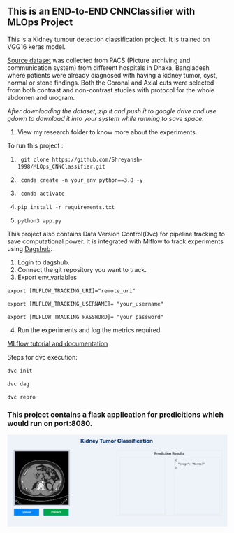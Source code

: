 ## This is an END-to-END CNNClassifier with MLOps Project
This is a Kidney tumour detection classification project. It is trained on VGG16 keras model.

[Source dataset](https://www.kaggle.com/datasets/nazmul0087/ct-kidney-dataset-normal-cyst-tumor-and-stone/code) was collected from PACS (Picture archiving and communication system) from different hospitals in Dhaka, Bangladesh where patients were already diagnosed with having a kidney tumor, cyst, normal or stone findings. Both the Coronal and Axial cuts were selected from both contrast and non-contrast studies with protocol for the whole abdomen and urogram. 


*After downloading the dataset, zip it and push it to google drive and use gdown to download it into your system while running to save space.*

1. View my research folder to know more about the experiments.

To run this project :
1. ```
    git clone https://github.com/Shreyansh-1998/MLOps_CNNClassifier.git
   ```
2. ```
    conda create -n your_env python==3.8 -y
    ```
3. ```
    conda activate
   ```
4.  ```
    pip install -r requirements.txt
    ```
5.  ```
    python3 app.py
    ```

This project also contains Data Version Control(Dvc) for pipeline tracking to save computational power. It is integrated with Mlflow to track experiments using [Dagshub](https://dagshub.com/).

1. Login to dagshub.
2. Connect the git repository you want to track.
3. Export env_variables
```
export [MLFLOW_TRACKING_URI]="remote_uri"
```
```
export [MLFLOW_TRACKING_USERNAME]= "your_username"
```
```
export [MLFLOW_TRACKING_PASSWORD]= "your_password"
```
4. Run the experiments and log the metrics required

[MLflow tutorial and documentation](https://mlflow.org/)

Steps for dvc execution:

```
dvc init
```
```
dvc dag
```
```
dvc repro
```
### This project contains a flask application for predicitions which would run on port:8080.
![Prediction](Render/hostedsite.png "Prediction")